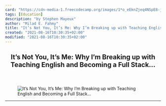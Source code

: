 ```yaml
---
card: "https://cdn-media-1.freecodecamp.org/images/1*o_eEknZjeq4NSpE8-jwvnQ.jpeg"
tags: [Education]
description: "by Stephen Mayeux"
author: "Milad E. Fahmy"
title: "It’s Not You, It’s Me: Why I’m Breaking up with Teaching English and Becoming a Full Stack…"
created: "2021-08-16T10:30:35+02:00"
modified: "2021-08-16T10:30:35+02:00"
---
```

<div class="site-wrapper">
<main id="site-main" class="site-main outer">
<div class="inner">
<article class="post-full post tag-education tag-web-development tag-tech tag-self-improvement tag-careers ">
<header class="post-full-header">
<h1 class="post-full-title">It’s Not You, It’s Me: Why I’m Breaking up with Teaching English and Becoming a Full Stack…</h1>
</header>
<figure class="post-full-image">
<picture>
<source media="(max-width: 700px)" sizes="1px" srcset="data:image/gif;base64,R0lGODlhAQABAIAAAAAAAP///yH5BAEAAAAALAAAAAABAAEAAAIBRAA7 1w">
<source media="(min-width: 701px)" sizes="(max-width: 800px) 400px,
(max-width: 1170px) 700px,
1400px" srcset="https://cdn-media-1.freecodecamp.org/images/1*o_eEknZjeq4NSpE8-jwvnQ.jpeg 300w,
https://cdn-media-1.freecodecamp.org/images/1*o_eEknZjeq4NSpE8-jwvnQ.jpeg 600w,
https://cdn-media-1.freecodecamp.org/images/1*o_eEknZjeq4NSpE8-jwvnQ.jpeg 1000w,
https://cdn-media-1.freecodecamp.org/images/1*o_eEknZjeq4NSpE8-jwvnQ.jpeg 2000w">
<img onerror="this.style.display='none'" src="https://cdn-media-1.freecodecamp.org/images/1*o_eEknZjeq4NSpE8-jwvnQ.jpeg" alt="It’s Not You, It’s Me: Why I’m Breaking up with Teaching English and Becoming a Full Stack…">
</picture>
</figure>
<section class="post-full-content">
<div class="post-content medium-migrated-article">
</div>
<hr>
</section>
</article>
</div>
</main>
</div>
<!-- Google Tag Manager (noscript) -->
<!-- End Google Tag Manager (noscript) -->
